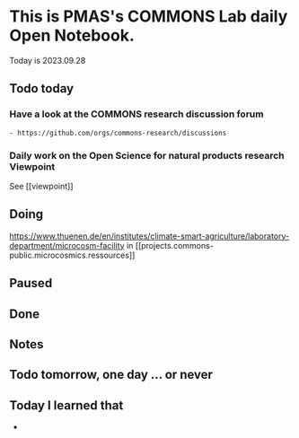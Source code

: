
# This is PMAS's COMMONS Lab daily Open Notebook.

Today is 2023.09.28

## Todo today

### Have a look at the COMMONS research discussion forum
    - https://github.com/orgs/commons-research/discussions

### Daily work on the Open Science for natural products research Viewpoint

See [[viewpoint]]


###
###

## Doing

https://www.thuenen.de/en/institutes/climate-smart-agriculture/laboratory-department/microcosm-facility
in [[projects.commons-public.microcosmics.ressources]]

## Paused

## Done

## Notes

## Todo tomorrow, one day ... or never 


###
###


## Today I learned that

- 